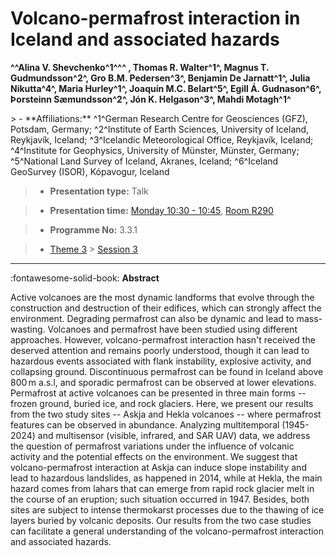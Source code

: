 # Volcano-permafrost interaction in Iceland and associated hazards

**^^Alina V. Shevchenko^1^^^ , Thomas R. Walter^1^, Magnus T. Gudmundsson^2^, Gro B.M. Pedersen^3^, Benjamin De Jarnatt^1^, Julia Nikutta^4^, Maria Hurley^1^, Joaquín M.C. Belart^5^, Egill Á. Gudnason^6^, Þorsteinn Sæmundsson^2^, Jón K. Helgason^3^, Mahdi Motagh^1^**

<!-- more -->> - **Affiliations:** ^1^German Research Centre for Geosciences (GFZ), Potsdam, Germany; ^2^Institute of Earth Sciences, University of Iceland, Reykjavík, Iceland; ^3^Icelandic Meteorological Office, Reykjavík, Iceland; ^4^Institute for Geophysics, University of Münster, Münster, Germany; ^5^National Land Survey of Iceland, Akranes, Iceland; ^6^Iceland GeoSurvey (ISOR), Kópavogur, Iceland

> - **Presentation type:** Talk

> - **Presentation time:** [Monday 10:30 - 10:45](../sessions_comparison.md#__tabbed_1_4), [Room R290](../maps_venue.md#__tabbed_1_1)

> - **Programme No:** 3.3.1

> - [Theme 3](../theme3.md) > [Session 3](../sessions/session-3-3.md)

--- 

:fontawesome-solid-book: **Abstract**

Active volcanoes are the most dynamic landforms that evolve through the construction and destruction of their edifices, which can strongly affect the environment. Degrading permafrost can also be dynamic and lead to mass-wasting. Volcanoes and permafrost have been studied using different approaches. However, volcano-permafrost interaction hasn't received the deserved attention and remains poorly understood, though it can lead to hazardous events associated with flank instability, explosive activity, and collapsing ground. Discontinuous permafrost can be found in Iceland above 800 m a.s.l, and sporadic permafrost can be observed at lower elevations. Permafrost at active volcanoes can be presented in three main forms -- frozen ground, buried ice, and rock glaciers. Here, we present our results from the two study sites -- Askja and Hekla volcanoes -- where permafrost features can be observed in abundance. Analyzing multitemporal (1945-2024) and multisensor (visible, infrared, and SAR UAV) data, we address the question of permafrost variations under the influence of volcanic activity and the potential effects on the environment. We suggest that volcano-permafrost interaction at Askja can induce slope instability and lead to hazardous landslides, as happened in 2014, while at Hekla, the main hazard comes from lahars that can emerge from rapid rock glacier melt in the course of an eruption; such situation occurred in 1947. Besides, both sites are subject to intense thermokarst processes due to the thawing of ice layers buried by volcanic deposits. Our results from the two case studies can facilitate a general understanding of the volcano-permafrost interaction and associated hazards.

